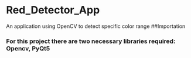 # Red_Detector_App
An application using OpenCV to detect specific color range
##Importation
### For this project there are two necessary libraries required: Opencv, PyQt5
